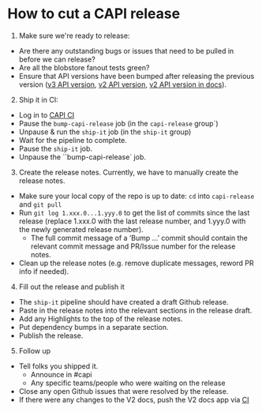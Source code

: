 # How to cut a CAPI release
1. Make sure we're ready to release:
  - Are there any outstanding bugs or issues that need to be pulled in before we can release?
  - Are all the blobstore fanout tests green?
  - Ensure that API versions have been bumped after releasing the previous version ([v3 API version](https://github.com/cloudfoundry/cloud_controller_ng/blob/main/config/version), [v2 API version](https://github.com/cloudfoundry/cloud_controller_ng/blob/main/config/version_v2), [v2 API version in docs](https://github.com/cloudfoundry/cloud_controller_ng/blob/main/docs/v2/info/get_info.html)).
2. Ship it in CI:
  - Log in to [CAPI CI](https://ci.cake.capi.land/teams/main/pipelines/capi?group=ship-it)
  - Pause the `bump-capi-release` job (in the `capi-release` group`)
  - Unpause & run the `ship-it` job (in the `ship-it` group)
  - Wait for the pipeline to complete.
  - Pause the `ship-it` job.
  - Unpause the ``bump-capi-release` job.
3. Create the release notes.
Currently, we have to manually create the release notes.

  - Make sure your local copy of the repo is up to date: `cd` into `capi-release` and `git pull`
  - Run `git log 1.xxx.0...1.yyy.0` to get the list of commits since the last release (replace 1.xxx.0 with the last release number, and 1.yyy.0 with the newly generated release number).
      - The full commit message of a ‘Bump …’ commit should contain the relevant commit message and PR/Issue number for the release notes.
  - Clean up the release notes (e.g. remove duplicate messages, reword PR info if needed).
4. Fill out the release and publish it
  - The `ship-it` pipeline should have created a draft Github release.
  - Paste in the release notes into the relevant sections in the release draft.
  - Add any Highlights to the top of the release notes.
  - Put dependency bumps in a separate section.
  - Publish the release.
5. Follow up
  - Tell folks you shipped it.
      - Announce in #capi
      - Any specific teams/people who were waiting on the release
  - Close any open Github issues that were resolved by the release.
  - If there were any changes to the V2 docs, push the V2 docs app via [CI](https://ci.cake.capi.land/teams/main/pipelines/capi/jobs/update-and-push-docs-v2)
